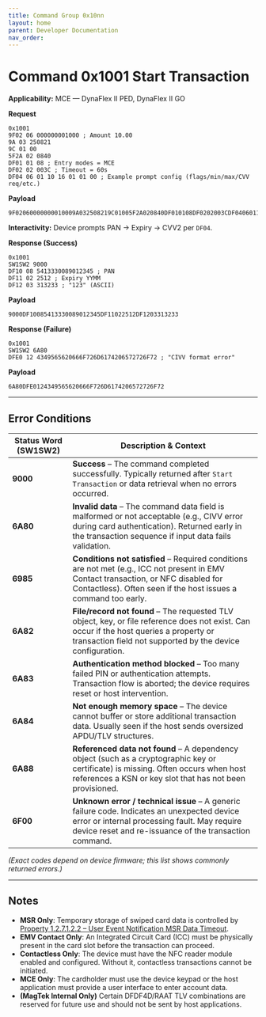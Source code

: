 ```yaml
---
title: Command Group 0x10nn
layout: home
parent: Developer Documentation
nav_order: 
---
```

# Command 0x1001 Start Transaction
**Applicability:** MCE — DynaFlex II PED, DynaFlex II GO


**Request**
```text
0x1001
9F02 06 000000001000 ; Amount 10.00
9A 03 250821
9C 01 00
5F2A 02 0840
DF01 01 08 ; Entry modes = MCE
DF02 02 003C ; Timeout = 60s
DF04 06 01 10 16 01 01 00 ; Example prompt config (flags/min/max/CVV req/etc.)
```


**Payload**
```text
9F02060000000010009A032508219C01005F2A020840DF010108DF0202003CDF0406011016010100
```


**Interactivity:**
Device prompts PAN → Expiry → CVV2 per `DF04`.


**Response (Success)**
```text
0x1001
SW1SW2 9000
DF10 08 5413330089012345 ; PAN
DF11 02 2512 ; Expiry YYMM
DF12 03 313233 ; "123" (ASCII)
```


**Payload**
```text
9000DF10085413330089012345DF11022512DF1203313233
```


**Response (Failure)**
```text
0x1001
SW1SW2 6A80
DFE0 12 4349565620666F726D6174206572726F72 ; "CIVV format error"
```


**Payload**
```text
6A80DFE0124349565620666F726D6174206572726F72
```


---


## Error Conditions


| Status Word (SW1SW2) | Description & Context |
|-----------------------|---------------------------------------------------------------------------------------|
| **9000** | **Success** – The command completed successfully. Typically returned after `Start Transaction` or data retrieval when no errors occurred. |
| **6A80** | **Invalid data** – The command data field is malformed or not acceptable (e.g., CIVV error during card authentication). Returned early in the transaction sequence if input data fails validation. |
| **6985** | **Conditions not satisfied** – Required conditions are not met (e.g., ICC not present in EMV Contact transaction, or NFC disabled for Contactless). Often seen if the host issues a command too early. |
| **6A82** | **File/record not found** – The requested TLV object, key, or file reference does not exist. Can occur if the host queries a property or transaction field not supported by the device configuration. |
| **6A83** | **Authentication method blocked** – Too many failed PIN or authentication attempts. Transaction flow is aborted; the device requires reset or host intervention. |
| **6A84** | **Not enough memory space** – The device cannot buffer or store additional transaction data. Usually seen if the host sends oversized APDU/TLV structures. |
| **6A88** | **Referenced data not found** – A dependency object (such as a cryptographic key or certificate) is missing. Often occurs when host references a KSN or key slot that has not been provisioned. |
| **6F00** | **Unknown error / technical issue** – A generic failure code. Indicates an unexpected device error or internal processing fault. May require device reset and re-issuance of the transaction command. |


*(Exact codes depend on device firmware; this list shows commonly returned errors.)*


---


## Notes


- **MSR Only**: Temporary storage of swiped card data is controlled by [Property 1.2.7.1.2.2 – User Event Notification MSR Data Timeout](../Properties/#property-1-2-7-1-2-2).
- **EMV Contact Only**: An Integrated Circuit Card (ICC) must be physically present in the card slot before the transaction can proceed.
- **Contactless Only**: The device must have the NFC reader module enabled and configured. Without it, contactless transactions cannot be initiated.
- **MCE Only**: The cardholder must use the device keypad or the host application must provide a user interface to enter account data.
- **(MagTek Internal Only)** Certain DFDF4D/RAAT TLV combinations are reserved for future use and should not be sent by host applications.


